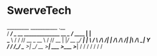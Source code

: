 # SwerveTech
  _________                               ___________           .__     
 /   _____/_  _  __ ______________  __ ___\__    ___/___   ____ |  |__  
 \_____  \\ \/ \/ // __ \_  __ \  \/ // __ \|    |_/ __ \_/ ___\|  |  \ 
 /        \\     /\  ___/|  | \/\   /\  ___/|    |\  ___/\  \___|   Y  \
/_______  / \/\_/  \___  >__|    \_/  \___  >____| \___  >\___  >___|  /
        \/             \/                 \/           \/     \/     \/ 
